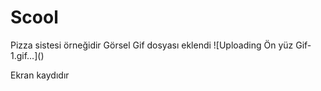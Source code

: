 
<h1> Scool</h1>
Pizza sistesi örneğidir
Görsel Gif dosyası eklendi
![Uploading Ön yüz Gif-1.gif…]()


<p> Ekran kaydıdır</p>


